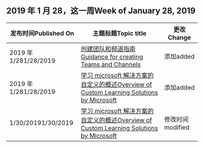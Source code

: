 <!-- This file is generated automatically each week. Changes made to this file will be overwritten.-->




## <a name="week-of-january-28-2019"></a><span data-ttu-id="86e71-101">2019 年 1 月 28，这一周</span><span class="sxs-lookup"><span data-stu-id="86e71-101">Week of January 28, 2019</span></span>


| <span data-ttu-id="86e71-102">发布时间</span><span class="sxs-lookup"><span data-stu-id="86e71-102">Published On</span></span> |<span data-ttu-id="86e71-103">主题标题</span><span class="sxs-lookup"><span data-stu-id="86e71-103">Topic title</span></span> | <span data-ttu-id="86e71-104">更改</span><span class="sxs-lookup"><span data-stu-id="86e71-104">Change</span></span> |
|------|------------|--------|
| <span data-ttu-id="86e71-105">2019 年 1/28</span><span class="sxs-lookup"><span data-stu-id="86e71-105">1/28/2019</span></span> | [<span data-ttu-id="86e71-106">创建团队和频道指南</span><span class="sxs-lookup"><span data-stu-id="86e71-106">Guidance for creating Teams and Channels</span></span>](/Office365/CustomLearning/embeds/adopt-teams-channels) | <span data-ttu-id="86e71-107">添加</span><span class="sxs-lookup"><span data-stu-id="86e71-107">added</span></span> |
| <span data-ttu-id="86e71-108">2019 年 1/28</span><span class="sxs-lookup"><span data-stu-id="86e71-108">1/28/2019</span></span> | [<span data-ttu-id="86e71-109">学习 microsoft 解决方案的自定义的概述</span><span class="sxs-lookup"><span data-stu-id="86e71-109">Overview of Custom Learning Solutions by Microsoft</span></span>](/Office365/CustomLearning/index) | <span data-ttu-id="86e71-110">添加</span><span class="sxs-lookup"><span data-stu-id="86e71-110">added</span></span> |
| <span data-ttu-id="86e71-111">1/30/2019</span><span class="sxs-lookup"><span data-stu-id="86e71-111">1/30/2019</span></span> | [<span data-ttu-id="86e71-112">学习 microsoft 解决方案的自定义的概述</span><span class="sxs-lookup"><span data-stu-id="86e71-112">Overview of Custom Learning Solutions by Microsoft</span></span>](/CustomLearning/index) | <span data-ttu-id="86e71-113">修改时间</span><span class="sxs-lookup"><span data-stu-id="86e71-113">modified</span></span> |
